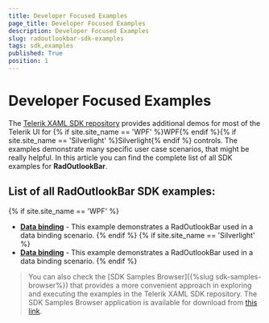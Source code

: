 ```yaml
---
title: Developer Focused Examples
page_title: Developer Focused Examples
description: Developer Focused Examples
slug: radoutlookbar-sdk-examples
tags: sdk,examples
published: True
position: 1
---
```


# Developer Focused Examples

The [Telerik XAML SDK repository](https://github.com/telerik/xaml-sdk/tree/master/) provides additional demos for most of the Telerik UI for {% if site.site_name == 'WPF' %}WPF{% endif %}{% if site.site_name == 'Silverlight' %}Silverlight{% endif %} controls. The examples demonstrate many specific user case scenarios, that might be really helpful. In this article you can find the complete list of all SDK examples for __RadOutlookBar__.

## List of all RadOutlookBar SDK examples:

{% if site.site_name == 'WPF' %}

* __[Data binding](https://github.com/telerik/xaml-sdk/tree/master/OutlookBar/DataBinding)__ - This example demonstrates a RadOutlookBar used in a data binding scenario.
{% endif %}
{% if site.site_name == 'Silverlight' %}
* __[Data binding](https://github.com/telerik/xaml-sdk/tree/master/OutlookBar/DataBinding)__ - This example demonstrates a RadOutlookBar used in a data binding scenario.
{% endif %}

>You can also check the [SDK Samples Browser]({%slug sdk-samples-browser%}) that provides a more convenient approach in exploring and executing the examples in the Telerik XAML SDK repository. The SDK Samples Browser application is available for download from [this link](http://demos.telerik.com/xaml-sdkbrowser/).